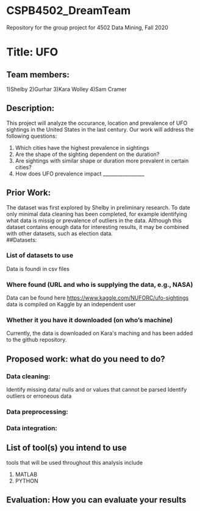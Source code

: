 # CSPB4502_DreamTeam
Repository for the group project for 4502 Data Mining, Fall 2020

# Title: UFO
## Team members: 
1)Shelby 
2)Gurhar
3)Kara Wolley
4)Sam Cramer
## Description: 
This project will analyze the occurance, location and prevalence of UFO sightings in the United States in the last century.  Our work will address the following questions:
1) Which cities have the highest prevalence in sightings
2) Are the shape of the sighting dependent on the duration?
3) Are sightings with similar shape or duration more prevalent in certain cities?
4) How does UFO prevalence impact _________________


## Prior Work: 
The dataset was first explored by Shelby in preliminary research.  To date only minimal data cleaning has been completed, for example identifying what data is missig or prevalence of outliers in the data. Although this dataset contains enough data for interesting results, it may be combined with other datasets, such as election data.  
##Datasets:

### List of datasets to use
Data is foundi in csv files
### Where found (URL and who is supplying the data, e.g., NASA)
Data can be found here https://www.kaggle.com/NUFORC/ufo-sightings
data is compiled on Kaggle by an independent user
### Whether it you have it downloaded (on who’s machine)
Currently, the data is downloaded on Kara's maching and has been added to the github repository.
## Proposed work: what do you need to do?
### Data cleaning:
Identify missing data/ nulls and or values that cannot be parsed
Identify outliers or erroneous data
### Data preprocessing:

### Data integration:
## List of tool(s) you intend to use
tools that will be used throughout this analysis include
1) MATLAB
2) PYTHON

## Evaluation: How you can evaluate your results 

